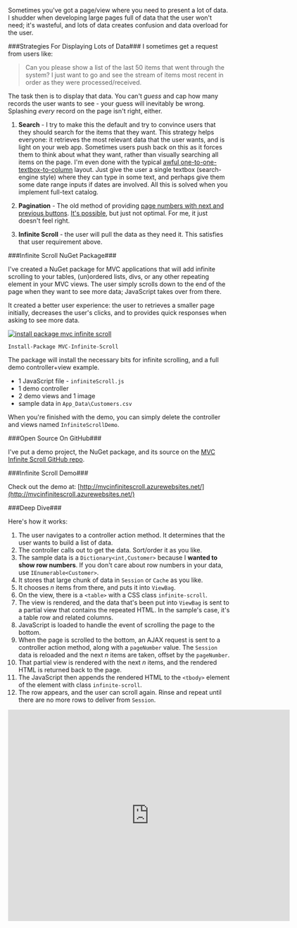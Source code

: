 <!--{Title:"ASP.NET MVC Infinite Scrolling - Lazy loading data onto your MVC view.", PublishedOn:"09-Nov-2014", Description:"If you've got a large set of data that you want lazy loaded, here's one solution."}-->

Sometimes you've got a page/view where you need to present a lot of data. I shudder when developing large pages full of data that the user won't need; it's wasteful, and lots of data creates confusion and data overload for the user.

###Strategies For Displaying Lots of Data###
I sometimes get a request from users like:

> Can you please show a list of the last 50 items that went through the system? I just want to go and see the stream of items most recent in order as they were processed/received.

The task then is to display that data. You can't *guess* and cap how many records the user wants to see - your guess will inevitably be wrong. Splashing *every* record on the page isn't right, either.

1. **Search** - I try to make this the default and try to convince users that they should search for the items that they want. This strategy helps everyone: it retrieves the most relevant data that the user wants, and is light on your web app. Sometimes users push back on this as it forces them to think about what they want, rather than visually searching all items on the page. I'm even done with the typical [awful one-to-one-textbox-to-column](http://i.imgur.com/tJmf9CP.jpg) layout. Just give the user a single textbox (search-engine style) where they can type in some text, and perhaps give them some date range inputs if dates are involved. All this is solved when you implement full-text catalog. 

2. **Pagination** - The old method of providing [page numbers with next and previous buttons](http://i.imgur.com/YcZ3Tof.png). [It's possible](http://stackoverflow.com/questions/446196/how-do-i-do-pagination-in-asp-net-mvc), but just not optimal. For me, it just doesn't feel right.   
  
3. **Infinite Scroll** - the user will pull the data as they need it. This satisfies that user requirement above.

###Infinite Scroll NuGet Package###

I've created a NuGet package for MVC applications that will add infinite scrolling to your tables, (un)ordered lists, divs, or any other repeating element in your MVC views. The user simply scrolls down to the end of the page when they want to see more data; JavaScript takes over from there. 

It created a better user experience: the user to retrieves a smaller page initially, decreases the user's clicks, and to provides quick responses when asking to see more data.

[![install package mvc infinite scroll](http://i.imgur.com/Kdwax5q.jpg)](https://www.nuget.org/packages/MVC-Infinite-Scroll)

    Install-Package MVC-Infinite-Scroll

The package will install the necessary bits for infinite scrolling, and a full demo controller+view example. 

- 1 JavaScript file - `infiniteScroll.js`
- 1 demo controller
- 2 demo views and 1 image
- sample data in `App_Data\Customers.csv`

When you're finished with the demo, you can simply delete the controller and views named `InfiniteScrollDemo`.


###Open Source On GitHub###

I've put a demo project, the NuGet package, and its source on the [MVC Infinite Scroll GitHub repo](https://github.com/philoushka/Mvc-Infinite-Scroll-Grid).

###Infinite Scroll Demo###

Check out the demo at: [http://mvcinfinitescroll.azurewebsites.net/](http://mvcinfinitescroll.azurewebsites.net/)


###Deep Dive###

Here's how it works:

1. The user navigates to a controller action method. It determines that the user wants to build a list of data. 
2. The controller calls out to get the data. Sort/order it as you like. 
3. The sample data is a `Dictionary<int,Customer>` because I **wanted to show row numbers**. If you don't care about row numbers in your data, use `IEnumerable<Customer>`.
4. It stores that large chunk of data in `Session` or `Cache` as you like.
5. It chooses *n* items from there, and puts it into `ViewBag`.
6. On the view, there is a `<table>` with a CSS class `infinite-scroll`.
7. The view is rendered, and the data that's been put into `ViewBag` is sent to a partial view that contains the repeated HTML. In the sample's case, it's a table row and related columns. 
8. JavaScript is loaded to handle the event of scrolling the page to the bottom.
9. When the page is scrolled to the bottom, an AJAX request is sent to a controller action method, along with a `pageNumber` value. The `Session` data is reloaded and the next *n* items are taken, offset by the `pageNumber`.
10.  That partial view is rendered with the next *n* items, and the rendered HTML is returned back to the page.
11.  The JavaScript then appends the rendered HTML to the `<tbody>` element of the element with class `infinite-scroll`.
12.  The row appears, and the user can scroll again. Rinse and repeat until there are no more rows to deliver from `Session`.


<iframe src="http://gfycat.com/ifr/WelllitRealisticElephantbeetle" frameborder="0" scrolling="no" width="640" height="480" style="-webkit-backface-visibility: hidden;-webkit-transform: scale(1);" ></iframe>